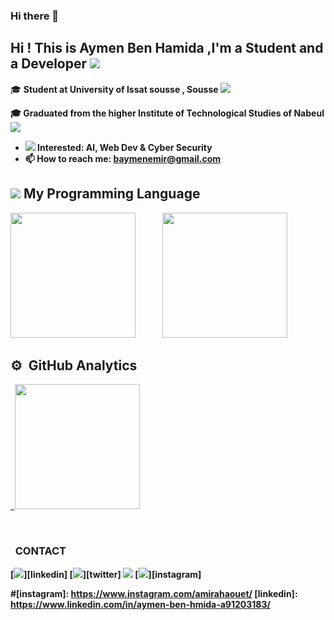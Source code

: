 ### Hi there 👋

<!--
**AymenEmirBenHmida/AymenEmirBenHmida** is a ✨ _special_ ✨ repository because its `README.md` (this file) appears on your GitHub profile.

Here are some ideas to get you started:

- 🔭 I’m currently working on ...
- 🌱 I’m currently learning ...
- 👯 I’m looking to collaborate on ...
- 🤔 I’m looking for help with ...
- 💬 Ask me about ...
- 📫 How to reach me: ...
- 😄 Pronouns: ...
- ⚡ Fun fact: ...
-->
## Hi ! This is Aymen Ben Hamida ,I'm a Student and a Developer <img src="https://img.icons8.com/color-glass/30/000000/developer.png"/> 


🎓 <b> Student at University of Issat sousse , Sousse <img src="https://media.licdn.com/dms/image/C4D0BAQFlHKfPZYv8kg/company-logo_200_200/0/1519922260948?e=2147483647&v=beta&t=giZI5E4AmE9pk9HVgslZFt3XaRDV7qlsV2l_VCt2Yho"/>

🎓 <b> Graduated from the higher Institute of Technological Studies of Nabeul <img src="https://www.developmentaid.org/files/organizationLogos/institut-superieur-des-etudes-technologiques-de-nabeul-isetn-346403.jpg"/>

- <img src="https://img.icons8.com/external-victoruler-flat-victoruler/25/000000/external-interest-business-and-finance-victoruler-flat-victoruler.png"/> Interested: AI, Web Dev & Cyber Security
- 📫 How to reach me: baymenemir@gmail.com

  
  
  
 ## <img src="https://img.icons8.com/external-icongeek26-outline-colour-icongeek26/30/000000/external-tools-carpentry-icongeek26-outline-colour-icongeek26.png"/>   My Programming Language

  <p> 
  
    
 <img height="200" src="https://github-readme-stats.vercel.app/api/top-langs/?username=amira-haouet&langs_count=8&layout=compact&hide=Makefile,Less,Twig,SCSS,ruby,shell,SWIFT,objective-c,kotlin,css,purebasic&theme=nightowl&show_icons=true&count_private=true">  &nbsp; &nbsp; &nbsp; &nbsp;&nbsp;&nbsp;&nbsp;&nbsp; 
  <img height="200" src="https://github-readme-stats-eight-theta.vercel.app/api/top-langs/?username=amira-haouet&layout=compact&langs_count=10&hide=Makefile,Twig&theme=nightowl&show_icons=true&count_private=true"/>



</p>




 ## ⚙️ &nbsp;GitHub Analytics

<p align="left">
<a href="https://github.com/amira-haouet">
  
  &nbsp; <img height="200" src="https://github-readme-stats-eight-theta.vercel.app/api?username=amira-haouet&show_icons=true&theme=nightowl&include_all_commits=true&count_private=true"/>    
</a> 
</p>

  
  <br> 
   
   
     
   


  
### 


   
 ### &nbsp; CONTACT 
   
[<img src="https://img.icons8.com/color/30/4a90e2/linkedin.png"/>][linkedin]
[<img src="https://img.icons8.com/fluency/30/4a90e2/twitter.png"/>][twitter]
[<img src="https://img.icons8.com/ios-filled/30/4a90e2/facebook-circled.png"/>][facebook]
[<img src="https://img.icons8.com/fluency/30/4a90e2/instagram-new.png"/>][instagram]



[facebook]: https://www.facebook.com/profile.php?id=100008241540077
#[instagram]: https://www.instagram.com/amirahaouet/
[linkedin]: https://www.linkedin.com/in/aymen-ben-hmida-a91203183/




